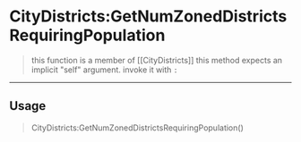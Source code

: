 # CityDistricts:GetNumZonedDistrictsRequiringPopulation
> this function is a member of [[CityDistricts]]
> this method expects an implicit "self" argument. invoke it with `:`
-----
## Usage
> CityDistricts:GetNumZonedDistrictsRequiringPopulation()
